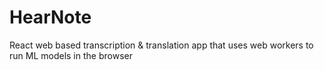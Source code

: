 # HearNote
 React web based transcription & translation app that uses web workers to run ML models in the browser
